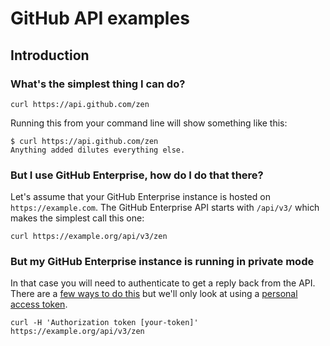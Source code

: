 # GitHub API examples

## Introduction

### What's the simplest thing I can do?

```
curl https://api.github.com/zen
```

Running this from your command line will show something like this:

```
$ curl https://api.github.com/zen
Anything added dilutes everything else.
```

### But I use GitHub Enterprise, how do I do that there?

Let's assume that your GitHub Enterprise instance is hosted on `https://example.com`.
The GitHub Enterprise API starts with `/api/v3/` which makes the simplest call this one:

```
curl https://example.org/api/v3/zen
```

### But my GitHub Enterprise instance is running in private mode

In that case you will need to authenticate to get a reply back from the API.
There are a [few ways to do this](https://developer.github.com/enterprise/v3/#authentication) but we'll only look at using a [personal access token](https://help.github.com/en/enterprise/user/github/authenticating-to-github/creating-a-personal-access-token-for-the-command-line).


```
curl -H 'Authorization token [your-token]' https://example.org/api/v3/zen
```
